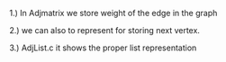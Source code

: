 1.) In Adjmatrix we store weight of the edge in the graph

2.) we can also to represent for storing next vertex.

3.) AdjList.c it shows the proper list representation

